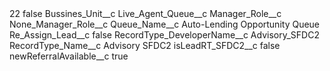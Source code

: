 <?xml version="1.0" encoding="UTF-8"?>
<CustomMetadata xmlns="http://soap.sforce.com/2006/04/metadata" xmlns:xsi="http://www.w3.org/2001/XMLSchema-instance" xmlns:xsd="http://www.w3.org/2001/XMLSchema">
    <label>22</label>
    <protected>false</protected>
    <values>
        <field>Bussines_Unit__c</field>
        <value xsi:nil="true"/>
    </values>
    <values>
        <field>Live_Agent_Queue__c</field>
        <value xsi:nil="true"/>
    </values>
    <values>
        <field>Manager_Role__c</field>
        <value xsi:nil="true"/>
    </values>
    <values>
        <field>None_Manager_Role__c</field>
        <value xsi:nil="true"/>
    </values>
    <values>
        <field>Queue_Name__c</field>
        <value xsi:type="xsd:string">Auto-Lending Opportunity Queue</value>
    </values>
    <values>
        <field>Re_Assign_Lead__c</field>
        <value xsi:type="xsd:boolean">false</value>
    </values>
    <values>
        <field>RecordType_DeveloperName__c</field>
        <value xsi:type="xsd:string">Advisory_SFDC2</value>
    </values>
    <values>
        <field>RecordType_Name__c</field>
        <value xsi:type="xsd:string">Advisory SFDC2</value>
    </values>
    <values>
        <field>isLeadRT_SFDC2__c</field>
        <value xsi:type="xsd:boolean">false</value>
    </values>
    <values>
        <field>newReferralAvailable__c</field>
        <value xsi:type="xsd:boolean">true</value>
    </values>
</CustomMetadata>
